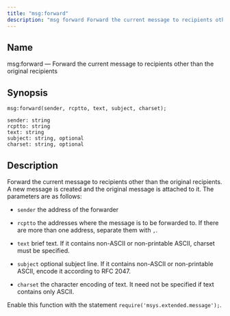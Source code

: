 ```yaml
---
title: "msg:forward"
description: "msg forward Forward the current message to recipients other than the original recipients msg forward sender rcptto text subject charset Forward the current message to recipients other than the original recipients A new message is created and the original message is attached to it The parameters are as follows sender..."
---
```


<a name="lua.ref.msg_forward"></a> 
## Name

msg:forward — Forward the current message to recipients other than the original recipients

<a name="idp16733472"></a> 
## Synopsis

`msg:forward(sender, rcptto, text, subject, charset);`

```
sender: string
rcptto: string
text: string
subject: string, optional
charset: string, optional
```
<a name="idp16736560"></a> 
## Description

Forward the current message to recipients other than the original recipients. A new message is created and the original message is attached to it. The parameters are as follows:

*   `sender` the address of the forwarder

*   `rcptto` the addresses where the message is to be forwarded to. If there are more than one address, separate them with `,`.

*   `text` brief text. If it contains non-ASCII or non-printable ASCII, charset must be specified.

*   `subject` optional subject line. If it contains non-ASCII or non-printable ASCII, encode it according to RFC 2047.

*   `charset` the character encoding of text. It need not be specified if text contains only ASCII.

Enable this function with the statement `require('msys.extended.message');`.
